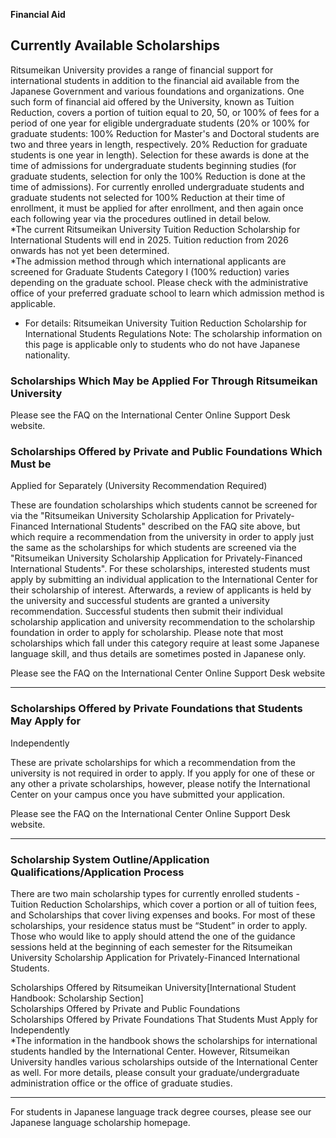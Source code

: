 **Financial Aid**

## Currently Available Scholarships

Ritsumeikan University provides a range of financial support for international students in addition to the financial aid available from the Japanese Government and various foundations and organizations. One such form of financial aid offered by the University, known as Tuition Reduction, covers a portion of tuition equal to 20, 50, or 100% of fees for a period of one year for eligible undergraduate students (20% or 100% for graduate students: 100% Reduction for Master's and Doctoral students are two and three years in length, respectively. 20% Reduction for graduate students is one year in length). Selection for these awards is done at the time of admissions for undergraduate students beginning studies (for graduate students, selection for only the 100% Reduction is done at the time of admissions). For currently enrolled undergraduate students and graduate students not selected for 100% Reduction at their time of enrollment, it must be applied for after enrollment, and then again once each following year via the procedures outlined in detail below.  
*The current Ritsumeikan University Tuition Reduction Scholarship for International Students will end in 2025. Tuition reduction from 2026 onwards has not yet been determined.  
*The admission method through which international applicants are screened for Graduate Students Category I (100% reduction) varies depending on the graduate school. Please check with the administrative office of your preferred graduate school to learn which admission method is applicable.
- For details: Ritsumeikan University Tuition Reduction Scholarship for International Students Regulations
Note: The scholarship information on this page is applicable only to students who do not have Japanese nationality.

### Scholarships Which May be Applied For Through Ritsumeikan University

Please see the FAQ on the International Center Online Support Desk website.

### Scholarships Offered by Private and Public Foundations Which Must be
Applied for Separately (University Recommendation Required)

These are foundation scholarships which students cannot be screened for via the "Ritsumeikan University Scholarship Application for Privately-Financed International Students" described on the FAQ site above, but which require a recommendation from the university in order to apply just the same as the scholarships for which students are screened via the "Ritsumeikan University Scholarship Application for Privately-Financed International Students". For these scholarships, interested students must apply by submitting an individual application to the International Center for their scholarship of interest. Afterwards, a review of applicants is held by the university and successful students are granted a university recommendation. Successful students then submit their individual scholarship application and university recommendation to the scholarship foundation in order to apply for scholarship. Please note that most scholarships which fall under this category require at least some Japanese language skill, and thus details are sometimes posted in Japanese only.

Please see the FAQ on the International Center Online Support Desk website
* * *
### Scholarships Offered by Private Foundations that Students May Apply for
Independently

These are private scholarships for which a recommendation from the university is not required in order to apply. If you apply for one of these or any other a private scholarships, however, please notify the International Center on your campus once you have submitted your application.  

Please see the FAQ on the International Center Online Support Desk website. 
* * *
### Scholarship System Outline/Application Qualifications/Application Process

There are two main scholarship types for currently enrolled students - Tuition Reduction Scholarships, which cover a portion or all of tuition fees, and Scholarships that cover living expenses and books. For most of these scholarships, your residence status must be “Student” in order to apply. Those who would like to apply should attend the one of the guidance sessions held at the beginning of each semester for the Ritsumeikan University Scholarship Application for Privately-Financed International Students.

Scholarships Offered by Ritsumeikan University[International Student Handbook: Scholarship Section]  
Scholarships Offered by Private and Public Foundations  
Scholarships Offered by Private Foundations That Students Must Apply for Independently  
*The information in the handbook shows the scholarships for international students handled by the International Center. However, Ritsumeikan University handles various scholarships outside of the International Center as well. For more details, please consult your graduate/undergraduate administration office or the office of graduate studies.
* * *
For students in Japanese language track degree courses, please see our Japanese language scholarship homepage.